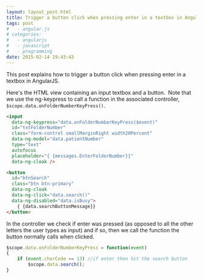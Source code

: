 ```yaml
---
layout: layout_post.html
title: Trigger a button click when pressing enter in a textbox in AngularJS
tags: post
#   - angular.js
# categories:
#   - angularjs
#   - javascript
#   - programming
date: 2015-02-14 19:43:43
---
```


This post explains how to trigger a button click when pressing enter in a textbox in AngularJS.

Here's the HTML view containing an input textbox and a button.  Note that we use the ng-keypress to call a function in the associated controller, `$scope.data.onFolderNumberKeyPress()`.

```html
<input
  data-ng-keypress="data.onFolderNumberKeyPress($event)"
  id="txtFolderNumber"
  class="form-control smallMarginRight width20Percent"
  data-ng-model="data.patientNumber"
  type="text"
  autofocus
  placeholder="{ {messages.EnterFolderNumber}}"
  data-ng-cloak />

<button
  id="btnSearch"
  class="btn btn-primary"
  data-ng-cloak
  data-ng-click="data.search()"
  data-ng-disabled="data.isBusy">
    { {data.searchButtonMessage}}
</button>
```

In the controller we check if enter was pressed (as opposed to all the other letters the user types as input) and if so, then we call the function the button normally calls when clicked.

```js
$scope.data.onFolderNumberKeyPress = function(event)
{
    if (event.charCode == 13) //if enter then hit the search button
        $scope.data.search();
}
```
